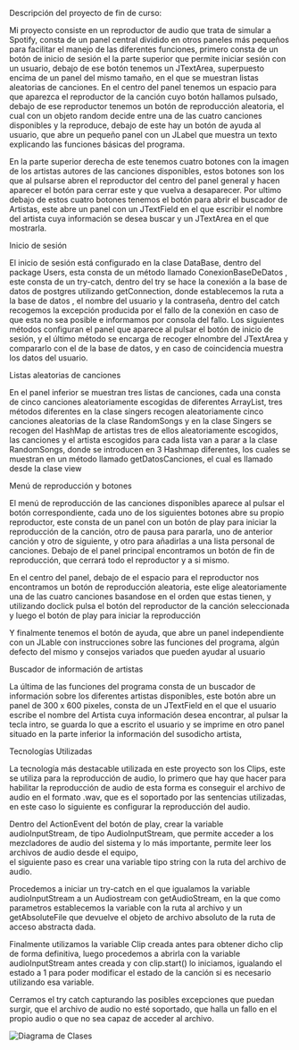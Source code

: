 Descripción del proyecto de fin de curso:

Mi proyecto consiste en un reproductor de audio que trata de simular a Spotify, 
consta de un panel central dividido en otros paneles más pequeños para facilitar
el manejo de las diferentes funciones, primero consta de un botón de inicio de 
sesión el la parte superior que permite iniciar sesión con un usuario, debajo de
ese botón tenemos un JTextArea, superpuesto encima de un panel del mismo tamaño, 
en el que se muestran listas aleatorias de canciones. En el centro del panel tenemos
un espacio para que aparezca el reproductor de la canción cuyo botón hallamos pulsado, 
debajo de ese reproductor tenemos un botón de reproducción aleatoria, el cual con un objeto 
random  decide entre una de las cuatro canciones disponibles y la reproduce, debajo de este
hay un botón de ayuda al usuario, que abre un pequeño panel con  un JLabel que muestra un texto 
explicando las funciones básicas del programa.


En la parte superior derecha de este tenemos cuatro botones con la imagen de los artistas autores 
de las canciones disponibles, estos botones son los que al pulsarse abren el reproductor del centro 
del panel general y hacen aparecer el botón para cerrar este y que vuelva a desaparecer. Por ultimo 
debajo de estos cuatro botones tenemos el botón para abrir el buscador de Artistas, este abre un panel 
con un JTextField en el que escribir el nombre del artista cuya información se desea buscar y un JTextArea 
en el que mostrarla.



Inicio de sesión

El inicio de sesión está configurado en la clase DataBase, dentro del package  Users, esta consta de un método llamado ConexionBaseDeDatos 
,  este consta de un try-catch, dentro del try se hace la conexión a la base de datos de postgres utilizando getConnection, donde establecemos la ruta a la base de datos
, el nombre del usuario y la contraseña, dentro del catch recogemos la excepción producida por el fallo de la conexión en caso de que esta no sea posible 
e informamos por consola del fallo. Los siguientes métodos configuran el  panel que aparece al pulsar el botón de inicio de sesión, y el último método se encarga de recoger 
elnombre del JTextArea y compararlo con el de la base de datos, y en caso de coincidencia muestra los datos del usuario.


Listas aleatorias de canciones

En el panel inferior se muestran tres listas de canciones, cada una consta de cinco canciones aleatoriamente escogidas 
de diferentes ArrayList,  tres métodos diferentes en la clase singers recogen aleatoriamente  cinco canciones aleatorias de la clase 
RandomSongs y en la clase Singers se recogen del HashMap de artistas tres de ellos aleatoriamente escogidos, las canciones y el artista
escogidos para cada lista van a parar a la clase RandomSongs, donde se introducen en 3 Hashmap diferentes, los cuales se muestran  en un método 
llamado getDatosCanciones, el cual es llamado desde la clase view


Menú de reproducción y botones

El menú de reproducción de las canciones disponibles aparece al pulsar el botón correspondiente,
cada uno de los siguientes botones abre su propio reproductor, este consta de un panel con un botón de play 
para iniciar la reproducción de la canción, otro de pausa para pararla, uno de anterior canción y otro de siguiente,
y otro para añadirlas a una lista personal de canciones. Debajo de el panel principal encontramos un botón de 
fin de reproducción, que cerrará todo el reproductor y a si mismo. 


En el centro del panel, debajo de el espacio para el reproductor nos encontramos un botón de reproducción aleatoria,
este elige aleatoriamente una de las cuatro canciones basandose en el orden que estas tienen, y utilizando doclick
pulsa el botón del reproductor de la canción seleccionada y luego el botón de play para iniciar la reproducción

Y finalmente tenemos el botón de ayuda, que abre un panel independiente con un JLable con instrucciones sobre las 
funciones del programa, algún defecto del mismo y consejos variados que pueden ayudar al usuario




Buscador de información de artistas

La última de las funciones del programa consta de un buscador de información sobre los diferentes artistas disponibles, 
este botón abre un panel de 300 x 600 pixeles, consta de un JTextField en el que  el usuario escribe el nombre del 
Artista cuya información desea encontrar,  al pulsar la tecla intro, se guarda lo que a escrito el usuario y se  imprime
en otro panel situado en la parte inferior la información del susodicho artista, 




Tecnologías Utilizadas

La tecnología más destacable utilizada en este proyecto son los Clips, este se utiliza para la reproducción de audio,
lo primero que hay que hacer para  habilitar la reproducción de audio de esta forma es conseguir el archivo de audio
en el formato .wav, que es el soportado por las sentencias utilizadas, en este caso lo siguiente  es configurar la 
reproducción del audio.


Dentro del ActionEvent del botón de play, crear la variable audioInputStream, de tipo AudioInputStream, que permite acceder 
a los mezcladores de audio del sistema y lo más importante, permite leer los archivos de audio desde el equipo,  
el siguiente paso es crear una variable tipo string con la ruta del archivo de audio.

Procedemos a iniciar un try-catch en el que igualamos la variable audioInputStream a un Audiostream con getAudioStream, 
en la que como parametros establecemos la variable con  la ruta al archivo y un getAbsoluteFile que devuelve el objeto de 
archivo absoluto de la ruta de acceso abstracta dada.

Finalmente utilizamos la variable Clip creada antes para obtener dicho clip de forma definitiva, luego procedemos a abrirla 
con la variable audioInputStream antes creada y con clip.start() lo iniciamos, igualando el estado a 1 para poder modificar 
el estado de la canción si es necesario utilizando esa variable.

Cerramos el try catch capturando las posibles excepciones que puedan surgir, que el archivo de audio no esté soportado, que halla un 
fallo en el propio audio o que no sea capaz de acceder al archivo.



![Diagrama de Clases]()
